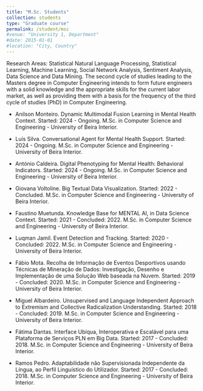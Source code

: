 ```yaml
---
title: "M.Sc. Students"
collection: students
type: "Graduate course"
permalink: /student/msc
#venue: "University 1, Department"
#date: 2015-01-01
#location: "City, Country"
---
```

Research Areas: Statistical Natural Language Processing, Statistical Learning, Machine Learning, Social Network Analysis, Sentiment Analysis, Data Science and Data Mining.
The second cycle of studies leading to the Masters degree in Computer Engineering intends to form future engineers with a solid knowledge and the appropriate skills for the current labor market, as well as providing them with a basis for the frequency of the third cycle of studies (PhD) in Computer Engineering.

* Anilson Monteiro. Dynamic Multimodal Fusion Learning in Mental Health Context. Started: 2024 - Ongoing. M.Sc. in Computer Science and Engineering - University of Beira Interior.

* Luís Silva. Conversational Agent for Mental Health Support. Started: 2024 - Ongoing. M.Sc. in Computer Science and Engineering - University of Beira Interior.

* António Caldeira. Digital Phenotyping for Mental Health: Behavioral Indicators. Started: 2024 - Ongoing. M.Sc. in Computer Science and Engineering - University of Beira Interior.

* Giovana Voltoline. Big Textual Data Visualization. Started: 2022 - Concluded. M.Sc. in Computer Science and Engineering - University of Beira Interior.

* Faustino Muetunda. Knowledge Base for MENTAL AI, in Data Science Context. Started: 2021 - Concluded: 2022. M.Sc. in Computer Science and Engineering - University of Beira Interior.

* Luqman Jamil. Event Detection and Tracking. Started: 2020 - Concluded: 2022. M.Sc. in Computer Science and Engineering - University of Beira Interior.

* Fábio Mota. Recolha de Informação de Eventos Desportivos usando Técnicas de Mineração de Dados: Investigação, Desenho e Implementação de uma Solução Web baseada na Nuvem. Started: 2019 - Concluded: 2020. M.Sc. in Computer Science and Engineering - University of Beira Interior.

* Miguel Albardeiro. Unsupervised and Language Independent Approach to Extremism and Collective Radicalization Understanding. Started: 2018 - Concluded: 2019. M.Sc. in Computer Science and Engineering - University of Beira Interior.

* Fátima Dantas. Interface Ubíqua, Interoperativa e Escalável para uma Plataforma de Serviços PLN em Big Data. Started: 2017 - Concluded: 2018. M.Sc. in Computer Science and Engineering - University of Beira Interior.

* Ramos Pedro. Adaptabilidade não Supervisionada Independente da Língua, ao Perfil Linguístico do Utilizador. Started: 2017 - Concluded: 2018. M.Sc. in Computer Science and Engineering - University of Beira Interior.
